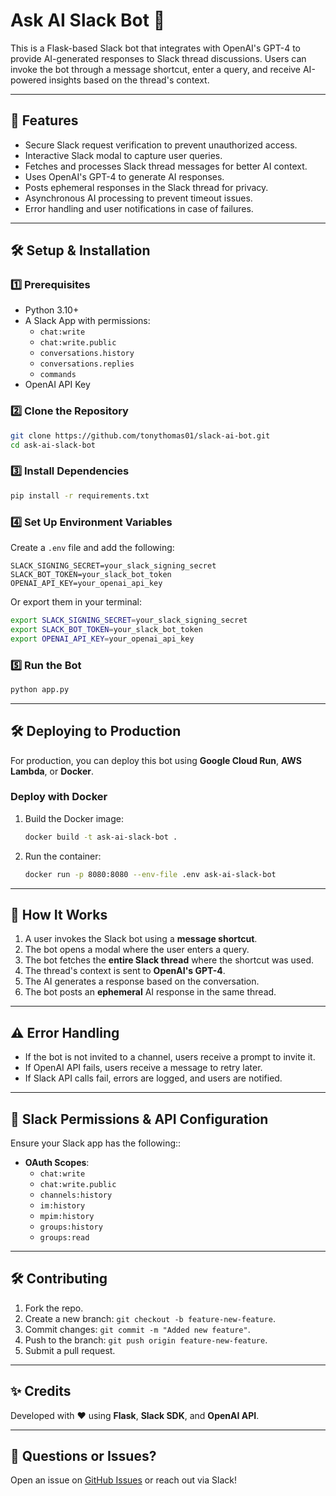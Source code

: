 # Ask AI Slack Bot 🤖

This is a Flask-based Slack bot that integrates with OpenAI's GPT-4 to provide AI-generated responses to Slack thread discussions. Users can invoke the bot through a message shortcut, enter a query, and receive AI-powered insights based on the thread's context.

---

## 🚀 Features
- Secure Slack request verification to prevent unauthorized access.
- Interactive Slack modal to capture user queries.
- Fetches and processes Slack thread messages for better AI context.
- Uses OpenAI's GPT-4 to generate AI responses.
- Posts ephemeral responses in the Slack thread for privacy.
- Asynchronous AI processing to prevent timeout issues.
- Error handling and user notifications in case of failures.

---

## 🛠️ Setup & Installation

### 1️⃣ Prerequisites
- Python 3.10+
- A Slack App with permissions:
  - `chat:write`
  - `chat:write.public`
  - `conversations.history`
  - `conversations.replies`
  - `commands`
- OpenAI API Key

### 2️⃣ Clone the Repository
```bash
git clone https://github.com/tonythomas01/slack-ai-bot.git
cd ask-ai-slack-bot
```

### 3️⃣ Install Dependencies
```bash
pip install -r requirements.txt
```

### 4️⃣ Set Up Environment Variables
Create a `.env` file and add the following:
```
SLACK_SIGNING_SECRET=your_slack_signing_secret
SLACK_BOT_TOKEN=your_slack_bot_token
OPENAI_API_KEY=your_openai_api_key
```
Or export them in your terminal:
```bash
export SLACK_SIGNING_SECRET=your_slack_signing_secret
export SLACK_BOT_TOKEN=your_slack_bot_token
export OPENAI_API_KEY=your_openai_api_key
```

### 5️⃣ Run the Bot
```bash
python app.py
```

---

## 🛠️ Deploying to Production

For production, you can deploy this bot using **Google Cloud Run**, **AWS Lambda**, or **Docker**.

### Deploy with Docker
1. Build the Docker image:
   ```bash
   docker build -t ask-ai-slack-bot .
   ```
2. Run the container:
   ```bash
   docker run -p 8080:8080 --env-file .env ask-ai-slack-bot
   ```

---

## 📝 How It Works
1. A user invokes the Slack bot using a **message shortcut**.
2. The bot opens a modal where the user enters a query.
3. The bot fetches the **entire Slack thread** where the shortcut was used.
4. The thread's context is sent to **OpenAI's GPT-4**.
5. The AI generates a response based on the conversation.
6. The bot posts an **ephemeral** AI response in the same thread.

---

## ⚠️ Error Handling
- If the bot is not invited to a channel, users receive a prompt to invite it.
- If OpenAI API fails, users receive a message to retry later.
- If Slack API calls fail, errors are logged, and users are notified.

---

## 🔗 Slack Permissions & API Configuration
Ensure your Slack app has the following::
- **OAuth Scopes**:
   - `chat:write`
   - `chat:write.public`
   - `channels:history`
   - `im:history`
   - `mpim:history`
   - `groups:history`
   - `groups:read`
---

## 🛠️ Contributing
1. Fork the repo.
2. Create a new branch: `git checkout -b feature-new-feature`.
3. Commit changes: `git commit -m "Added new feature"`.
4. Push to the branch: `git push origin feature-new-feature`.
5. Submit a pull request.


---

## ✨ Credits
Developed with ❤️ using **Flask**, **Slack SDK**, and **OpenAI API**.

---

## 📩 Questions or Issues?
Open an issue on [GitHub Issues](https://github.com/tonythomas01/slack-ai-bot/issues) or reach out via Slack!
